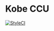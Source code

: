 # Kobe CCU

[![StyleCI](https://styleci.io/repos/59216090/shield?style=flat)](https://styleci.io/repos/59216090)
